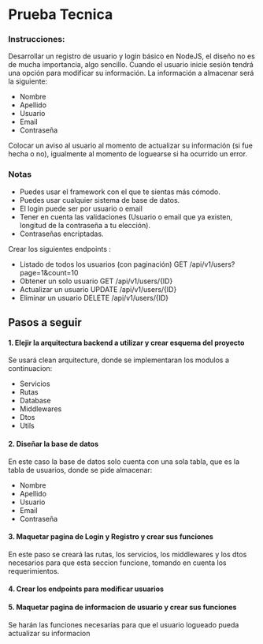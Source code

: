 # Prueba Tecnica

### Instrucciones:

Desarrollar un registro de usuario y login básico en NodeJS, el diseño no es de mucha importancia, algo sencillo. Cuando el usuario inicie sesión tendrá una opción para modificar su información. La información a almacenar será la siguiente:
- Nombre
- Apellido
- Usuario
- Email
- Contraseña

Colocar un aviso al usuario al momento de actualizar su información (si fue hecha o no),
igualmente al momento de loguearse si ha ocurrido un error.

### Notas

- Puedes usar el framework con el que te sientas más cómodo.
- Puedes usar cualquier sistema de base de datos.
- El login puede ser por usuario o email
- Tener en cuenta las validaciones (Usuario o email que ya existen, longitud de la contraseña
a tu elección).
- Contraseñas encriptadas. 

Crear los siguientes endpoints :

* Listado de todos los usuarios (con paginación)  GET /api/v1/users?page=1&count=10  
* Obtener un solo usuario GET /api/v1/users/{ID} 
* Actualizar un usuario UPDATE /api/v1/users/{ID}
* Eliminar un usuario DELETE /api/v1/users/{ID}

## Pasos a seguir

#### 1. Elejir la arquitectura backend a utilizar y crear esquema del proyecto

Se usará clean arquitecture, donde se implementaran los modulos a continuacion: 
- Servicios
- Rutas
- Database
- Middlewares
- Dtos
- Utils

#### 2. Diseñar la base de datos

En este caso la base de datos solo cuenta con una sola tabla, que es la tabla de usuarios, donde se pide almacenar:

- Nombre
- Apellido
- Usuario
- Email
- Contraseña

#### 3. Maquetar pagina de Login y Registro y crear sus funciones

En este paso se creará las rutas, los servicios, los middlewares y los dtos necesarios para que esta seccion funcione, tomando en cuenta los requerimientos.

#### 4. Crear los endpoints para modificar usuarios

#### 5. Maquetar pagina de informacion de usuario y crear sus funciones

Se harán las funciones necesarias para que el usuario logueado pueda actualizar su informacion

